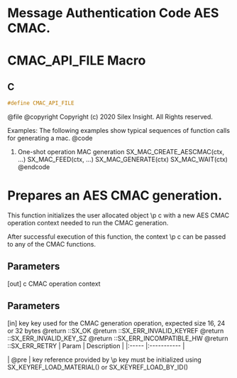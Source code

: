 
# Message Authentication Code AES CMAC.


# CMAC_API_FILE Macro

## C

```c
#define CMAC_API_FILE

```

 @file
 @copyright Copyright (c) 2020 Silex Insight. All Rights reserved.

 Examples:
 The following examples show typical sequences of function calls for
 generating a mac.
@code
1. One-shot operation MAC generation
SX_MAC_CREATE_AESCMAC(ctx, ...)
SX_MAC_FEED(ctx, ...)
SX_MAC_GENERATE(ctx)
SX_MAC_WAIT(ctx)
@endcode


# Prepares an AES CMAC generation.


 This function initializes the user allocated object \p c with a new AES CMAC
 operation context needed to run the CMAC generation.

 After successful execution of this function, the context \p c can be passed
 to any of the CMAC functions.

## Parameters

 [out] c CMAC operation context 

## Parameters

 [in] key key used for the CMAC generation operation,  expected size 16, 24 or 32 bytes  @return ::SX_OK  @return ::SX_ERR_INVALID_KEYREF  @return ::SX_ERR_INVALID_KEY_SZ  @return ::SX_ERR_INCOMPATIBLE_HW  @return ::SX_ERR_RETRY  | Param | Description |
|:----- |:----------- |

| @pre | key reference provided by \p key must be initialized using  SX_KEYREF_LOAD_MATERIAL() or SX_KEYREF_LOAD_BY_ID() 

